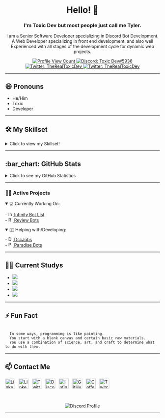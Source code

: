 <h1 align="center">Hello! 👋</h1>
<h3 align="center">I'm <strong>Toxic Dev</strong> but most people just call me <strong>Tyler</strong>.</h3>
<p align="center">
  I am a Senior Software Developer specializing in Discord Bot Development. A Web Developer specializing in front end development. 
  and also well Experienced with all stages of the development cycle for dynamic web projects. 
</p>

<p align="center">
  <a href="https://github.com/TheRealToxicDev">
    <img src="https://komarev.com/ghpvc/?username=TheRealToxicDev&style=flat-square&label=Profile%20Views&logo=github" alt="Profile View Count"/>
  </a>
  <a href="https://discord.com/users/510065483693817867">
    <img src="https://img.shields.io/badge/Discord-Toxic Dev%235936-%230C0032?logo=discord&style=flat-square" alt="Discord: Toxic Dev#5936"/>
  </a>
  <a href="https://twitter.com/TheRealToxicDev">
    <img src="https://img.shields.io/badge/Twitter-TheRealToxicDev-%231DA1F2?logo=twitter&style=flat-square" alt="Twitter: TheRealToxicDev"/>
  </a>
  <a href="https://toxicdev.me/goodies">
    <img src="https://img.shields.io/badge/Goodies-Click%20Me-%230C0032?logo=file&style=flat-square" alt="Twitter: TheRealToxicDev"/>
  </a>
</p>

<hr />

<h2>😄 Pronouns</h2>

- He/Him
- Toxic
- Developer


<hr />

<h2>🛠 <b>My Skillset</b></h2>
<details>
<summary>Click to view my Skillset!</summary>
 <p align="center">
  <img src="https://img.shields.io/badge/Node.JS-0C0032?style=for-the-badge&logo=node.js" />
  <img src="https://img.shields.io/badge/Next.JS-0C0032?style=for-the-badge&logo=next.js" />
  <img src="https://img.shields.io/badge/-HTML%205-0C0032?style=for-the-badge&logo=HTML5" />
  <img src="https://img.shields.io/badge/CSS%203-0C0032?style=for-the-badge&logo=css3&logoColor=1572B6" />
  <img src="https://img.shields.io/badge/Javascript-0C0032?style=for-the-badge&logo=javascript" />
  <img src="https://img.shields.io/badge/Typescript-0C0032?style=for-the-badge&logo=typescript" />
  <img src="https://img.shields.io/badge/TailwindCSS-0C0032?style=for-the-badge&logo=Tailwind%20CSS" />
  <img src="https://img.shields.io/badge/Nuxt-0C0032?style=for-the-badge&logo=Nuxt.js" />
  <img src="https://img.shields.io/badge/Vue-0C0032?style=for-the-badge&logo=Vue.js" />
  <img src="https://img.shields.io/badge/React-0C0032?style=for-the-badge&logo=react" />
  <img src="https://img.shields.io/badge/Font%20Awesome-0C0032?style=for-the-badge&logo=Font%20Awesome" />
  <img src="https://img.shields.io/badge/Github-0C0032?style=for-the-badge&logo=Github" />
  <img src="https://img.shields.io/badge/Visual%20Studio%20Code-0C0032?style=for-the-badge&logo=visual-studio-code&logoColor=007ACC" />
  <img src="https://img.shields.io/badge/NPM-0C0032?style=for-the-badge&logo=npm" />
  <img src="https://img.shields.io/badge/MongoDB-0C0032?style=for-the-badge&logo=Mongodb" />
  <img src="https://img.shields.io/badge/Photoshop-0C0032?style=for-the-badge&logo=Adobe%20Photoshop" />
  <img src="https://img.shields.io/badge/After%20Effects-0C0032?style=for-the-badge&logo=Adobe%20After%20Effects" />
  <img src="https://img.shields.io/badge/Windows-0C0032?style=for-the-badge&logo=Windows" />
  <img src="https://img.shields.io/badge/Linux-0C0032?style=for-the-badge&logo=Linux" />
  <img src="https://img.shields.io/badge/Debian-0C0032?style=for-the-badge&logo=Debian" />
  <img src="https://img.shields.io/badge/Apple-0C0032?style=for-the-badge&logo=Apple" />
  <img src="https://img.shields.io/badge/Android-0C0032?style=for-the-badge&logo=Android" />
  <img src="https://img.shields.io/badge/Python-0C0032?style=for-the-badge&logo=Python" />
  <img src="https://img.shields.io/badge/Fastify-0C0032?style=for-the-badge&logo=Fastify" />
  <img src="https://img.shields.io/badge/Express-0C0032?style=for-the-badge&logo=Express" />
  <img src="https://img.shields.io/badge/Gatsby-0C0032?style=for-the-badge&logo=Gatsby" />
  <img src="https://img.shields.io/badge/C-0C0032?style=for-the-badge&logo=C" />
  <img src="https://img.shields.io/badge/C++-0C0032?style=for-the-badge&logo=C" />
  <img src="https://img.shields.io/badge/C%20Sharp-0C0032?style=for-the-badge&logo=C%20Sharp" />
  <img src="https://img.shields.io/badge/LUA-0C0032?style=for-the-badge&logo=LUA" />
  <img src="https://img.shields.io/badge/PHP-0C0032?style=for-the-badge&logo=PHP" />
  <img src="https://img.shields.io/badge/Java-0C0032?style=for-the-badge&logo=Java" />
  <img src="https://img.shields.io/badge/Heroku-0C0032?style=for-the-badge&logo=Heroku" />
  <img src="https://img.shields.io/badge/Netlify-0C0032?style=for-the-badge&logo=Netlify" />
  <img src="https://img.shields.io/badge/Vercel-0C0032?style=for-the-badge&logo=Vercel" />
  <img src="https://img.shields.io/badge/Railway-0C0032?style=for-the-badge&logo=Railway" />
  <img src="https://img.shields.io/badge/Blender-0C0032?style=for-the-badge&logo=Blender" />
  <img src="https://img.shields.io/badge/Google%20Chrome-0C0032?style=for-the-badge&logo=Google%20Chrome" />
  <img src="https://img.shields.io/badge/Youtube%20API-0C0032?style=for-the-badge&logo=Youtube" />
  <img src="https://img.shields.io/badge/Spotify%20API-0C0032?style=for-the-badge&logo=Spotify" />
  <img src="https://img.shields.io/badge/SoundCloud%20API-0C0032?style=for-the-badge&logo=Soundcloud" />
  <img src="https://img.shields.io/badge/Deezer%20API-0C0032?style=for-the-badge&logo=Deezer" />
 </p>
</details>

<hr />

<h2>:bar_chart: GitHub Stats</h2>
<details>
  <summary>
    Click to see my GitHub Statistics
  </summary>
    <p align="center">
    &nbsp;
    <img align="center" src="https://github-readme-stats.vercel.app/api?username=TheRealToxicDev&show_icons=true&theme=dracula" alt="Toxic Dev" height="200"/>
    <img align="center" src="https://github-readme-stats.vercel.app/api/top-langs/?username=TheRealToxicDev&hide=lua&theme=dracula" alt="Toxic Dev's github stats"/>
   <div>
     <img src="https://github-profile-trophy.vercel.app/?username=TheRealToxicDev&theme=dracula" width="1200">
   </div>
  </p>
</details>

<hr />

<h3>👨‍💻 Active Projects</h3>
<details open>
  <summary>
    <code>💻</code> Currently Working On:
  </summary>
  <p>
    - <a href="https://infinitybotlist.com"><img alt="Infinity Logo" title="Infinity Logo" height="15" width="15" src="https://cdn.infinitybots.xyz/images/png/Infin2.png"> Infinity Bot List</a>
    <br />
    - <a href="https://reviewbots.xyz"><img alt="Review Bots Logo" title="Review Bots Logo" height="15" width="15" src="https://reviewbots.xyz/static/assets/imgs/rb_new.png"> Review Bots</a>
  </p>
</details>
<details open>
  <summary>
    <code>👨‍💻</code> Helping with/Developing:
  </summary>
  <p>
    - <a href="https://dscjobs.org"><img alt="DscJobs Logo" title="DscJobs Logo" height="15" width="15" src="https://media.discordapp.net/attachments/749321939197100133/917158586298286080/IMG_1566.png"> DscJobs</a>
    <br />
      - <a href="https://paradisebots.net"><img alt="Paradise Logo" title="Paradise Logo" height="15" width="15" src="https://paradisebots.net/images/ParadiseBotsLogo.png"> Paradise Bots</a>
  </p>
</details>

<hr />

<h2>👨‍🏫 Current Studys</h2>

- <img src="https://img.shields.io/badge/Ruby-0C0032?style=for-the-badge&logo=Ruby" />
- <img src="https://img.shields.io/badge/Gatsby-0C0032?style=for-the-badge&logo=Gatsby" />
- <img src="https://img.shields.io/badge/Fastify-0C0032?style=flat-square&logo=Fastify" />
- <img src="https://img.shields.io/badge/Vue-0C0032?style=for-the-badge&logo=Vue.js" />

<hr />

<h2>⚡ Fun Fact</h2>
<code>
  In some ways, programming is like painting. 
  You start with a blank canvas and certain basic raw materials. 
  You use a combination of science, art, and craft to determine what to do with them.
</code>

<hr />


<h2>📫 Contact Me</h2>
<p>
<a href="mailto:toxic.dev09@gmail.com" target="_blank"><img alt="Linkedin" title="Linkedin" height="32" width="32" src="https://www.freepnglogos.com/uploads/gmail-email-logo-png-16.png"></a>
&nbsp;
<a href="https://www.linkedin.com/in/toxic-dev-67b983207" target="_blank"><img alt="Linkedin" title="Linkedin" height="32" width="32" src="https://raw.githubusercontent.com/peterthehan/peterthehan/master/assets/linkedin.svg"></a>
&nbsp;
<a href="https://twitter.com/TheRealToxicDev" target="_blank"><img alt="Twitter" title="Twitter" height="32" width="32" src="https://raw.githubusercontent.com/peterthehan/peterthehan/master/assets/twitter.svg"></a>
&nbsp;
<a href="https://discord.com/users/510065483693817867" target="_blank"><img alt="Discord" title="Discord" height="32" width="32" src="https://raw.githubusercontent.com/peterthehan/peterthehan/master/assets/discord.svg"></a>
&nbsp;
<a href="https://infinitybotlist.com" target="_blank"><img alt="Infinity" title="Infinity" height="32" width="32" src="https://cdn.infinitybots.xyz/images/png/Infinity5.png"></a>
&nbsp;
<a href="https://github.com/TheRealToxicDev" target="_blank"><img alt="GitHub" title="GitHub" height="32" width="32" src="https://raw.githubusercontent.com/peterthehan/peterthehan/master/assets/github.svg"></a>
&nbsp;
<a href="https://www.buymeacoffee.com/TheRealToxicDev" target="_blank"><img alt="Coffee" title="Coffee" height="32" width="32" src="https://raw.githubusercontent.com/peterthehan/peterthehan/master/assets/kofi.svg"></a>
&nbsp;
<a href="https://twitch.tv/therealtoxicdev" target="_blank"><img alt="Twitch" title="Twitch" height="32" width="32" src="https://raw.githubusercontent.com/peterthehan/peterthehan/master/assets/twitch.svg"></a>
&nbsp;
</p>

<br />

<p align="center">
  <a href="https://discord.com/users/510065483693817867">
    <img src="https://lanyard-profile-readme.vercel.app/api/510065483693817867?bg=0C0032" alt="Discord Profile"/>
  </a>
</p>

<hr />
